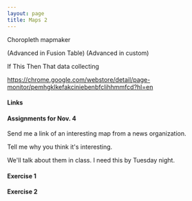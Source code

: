 ```yaml
---
layout: page
title: Maps 2
---
```


Choropleth mapmaker

(Advanced in Fusion Table)
(Advanced in custom)

If This Then That data collecting

https://chrome.google.com/webstore/detail/page-monitor/pemhgklkefakciniebenbfclihhmmfcd?hl=en

#### Links

#### Assignments for Nov. 4

Send me a link of an interesting map from a news organization.

Tell me why you think it's interesting.

We'll talk about them in class. I need this by Tuesday night.


#### Exercise 1

#### Exercise 2